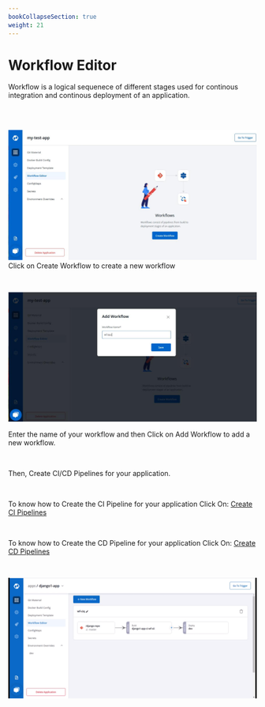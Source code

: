 ```yaml
---
bookCollapseSection: true
weight: 21
---
```


# Workflow Editor
Workflow is a logical sequenece of different stages used for continous integration and continous deployment of an application.

<br />

<br />

![Create new workflow](../../wf1.jpg "Create new workflow")
Click on Create Workflow to create a new workflow

<br />

![Create new workflow](../../wf2.jpg "Create new workflow")

Enter the  name of your workflow and then Click on Add Workflow to add a new workflow.

<br />

Then, Create CI/CD Pipelines for your application.

<br />

To know how to Create the CI Pipeline for your application Click On: [Create CI Pipelines](https://docs.devtron.ai/docs/reference/creating-application/workflows/ci-pipelines/)

<br />

To know how to Create the CD Pipeline for your application Click On: [Create CD Pipelines](https://docs.devtron.ai/docs/reference/creating-application/workflows/cd-pipelines/)

&nbsp;

![Create new workflow](../../move4.gif "Create new workflow")






